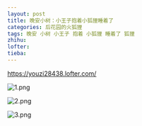 ```yaml
---
layout: post
title: 晚安小树：小王子抱着小狐狸睡着了
categories: 后花园的火狐狸
tags: 晚安 小树 小王子 抱着 小狐狸 睡着了 狐狸
zhihu: 
lofter: 
tieba: 
---
```


<https://youzi28438.lofter.com/>

![1.png](https://s2.loli.net/2023/01/10/YBwVCHIGep6lU9v.png)

![2.png](https://s2.loli.net/2023/01/10/osZpE2qhOeLU7FN.png)

![3.png](https://s2.loli.net/2023/01/10/mAkTep9nbuOLP73.png)